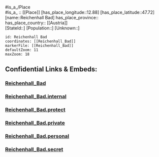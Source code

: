﻿---
location: [47.72,12.88] 
mapzoom: [7,12] 
mapmarker: city 
type: City
tags:
- geo/City


SpocWebEntityId: 33689
isDeleted: false
confidential: public

---
#is_a_/Place  
#is_a_ :: [[Place]] 
[has_place_longitude::12.88] 
[has_place_latitude::47.72] 
[name::Reichenhall Bad] 
has_place_province::  
has_place_country:: [[Austria]]  
[StateId::] 
[Population::] 
[Unknown::] 


```leaflet
id: Reichenhall Bad
coordinates: [[Reichenhall_Bad]] 
markerFile: [[Reichenhall_Bad]] 
defaultZoom: 11 
maxZoom: 18
```


## Confidential Links & Embeds: 

### [Reichenhall_Bad](/_public/Earth/Continent/Europe/Europe~Central/Germany/Germany~West/Bayern/counties~Bayern/Berchtesgadener_Land/cities~Berchtesgaden/Bad_Reichenhall/City/Reichenhall_Bad.md) 

### [Reichenhall_Bad.internal](/_internal/Earth/Continent/Europe/Europe~Central/Germany/Germany~West/Bayern/counties~Bayern/Berchtesgadener_Land/cities~Berchtesgaden/Bad_Reichenhall/City/Reichenhall_Bad.internal.md) 

### [Reichenhall_Bad.protect](/_protect/Earth/Continent/Europe/Europe~Central/Germany/Germany~West/Bayern/counties~Bayern/Berchtesgadener_Land/cities~Berchtesgaden/Bad_Reichenhall/City/Reichenhall_Bad.protect.md) 

### [Reichenhall_Bad.private](/_private/Earth/Continent/Europe/Europe~Central/Germany/Germany~West/Bayern/counties~Bayern/Berchtesgadener_Land/cities~Berchtesgaden/Bad_Reichenhall/City/Reichenhall_Bad.private.md) 

### [Reichenhall_Bad.personal](/_personal/Earth/Continent/Europe/Europe~Central/Germany/Germany~West/Bayern/counties~Bayern/Berchtesgadener_Land/cities~Berchtesgaden/Bad_Reichenhall/City/Reichenhall_Bad.personal.md) 

### [Reichenhall_Bad.secret](/_secret/Earth/Continent/Europe/Europe~Central/Germany/Germany~West/Bayern/counties~Bayern/Berchtesgadener_Land/cities~Berchtesgaden/Bad_Reichenhall/City/Reichenhall_Bad.secret.md) 
